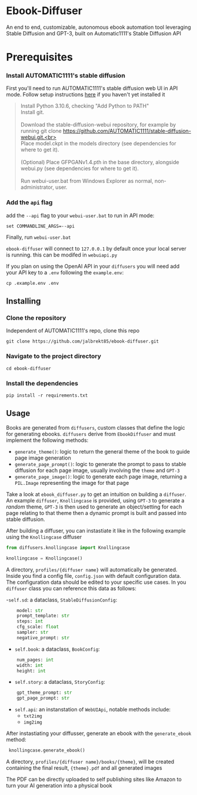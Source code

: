 # Ebook-Diffuser
An end to end, customizable, autonomous ebook automation tool leveraging Stable Diffusion and GPT-3, built on Automatic1111's Stable Diffusion API

# Prerequisites

### Install  AUTOMATIC1111's stable diffusion
First you'll need to run AUTOMATIC1111's stable diffusion web UI in API mode.
Follow setup instructions [here](https://github.com/AUTOMATIC1111/stable-diffusion-webui#installation-and-running)
if you haven't yet installed it
> Install Python 3.10.6, checking "Add Python to PATH"<br>Install git.<br><br>Download the stable-diffusion-webui repository, for example by running git clone https://github.com/AUTOMATIC1111/stable-diffusion-webui.git.<br><br>Place model.ckpt in the models directory (see dependencies for where to get it).<br><br>(Optional) Place GFPGANv1.4.pth in the base directory, alongside webui.py (see dependencies for where to get it).<br><br>Run webui-user.bat from Windows Explorer as normal, non-administrator, user.<br>

### Add the `api` flag
add the `--api` flag to your `webui-user.bat` to run in API mode:
```
set COMMANDLINE_ARGS=--api
```

Finally, run `webui-user.bat`

`ebook-diffuser` will connect to `127.0.0.1` by default once your local server is running. this can be modifed in `webuiapi.py`

If you plan on using the OpenAI API in your `diffusers` you will need add your API key to a `.env` following the `example.env`:
```
cp .example.env .env
```

## Installing

### Clone the repository
Independent of AUTOMATIC1111's repo, clone this repo
```
git clone https://github.com/jalbrekt85/ebook-diffuser.git
```

### Navigate to the project directory

```
cd ebook-diffuser
```

### Install the dependencies
```
pip install -r requirements.txt
```

## Usage
Books are generated from `diffusers`, custom classes that define the logic for generating ebooks. `diffusers` derive from `EbookDiffuser` and must implement the following methods:

- `generate_theme()`: logic to return the general theme of the book to guide page image generation
- `generate_page_prompt()`: logic to generate the prompt to pass to stable diffusion for each page image, usually involving the `theme` and `GPT-3`
- `generate_page_image()`: logic to generate each page image, returning a `PIL.Image` representing the image for that page

Take a look at `ebook_diffuser.py` to get an intuition on building a `diffuser`. An example `diffuser`,  `Knollingcase` is provided, using `GPT-3` to generate a *random* theme, `GPT-3` is then used to generate an object/setting for each page relating to that theme then a dynamic prompt is built and passed into stable diffusion.

After building a diffuser, you can instastiate it like in the following example using the `Knollingcase` diffuser
```py
from diffusers.knollingcase import Knollingcase

knollingcase = Knollingcase()
```
A directory, `profiles/{diffuser name}` will automatically be generated. Inside you find a config file, `config.json` with default configuration data. The configuration data should be edited to your specific use cases. In you `diffuser` class you can reference this data as follows:

-`self.sd`: a dataclass, `StableDiffusionConfig`:
```py
    model: str
    prompt_template: str
    steps: int
    cfg_scale: float
    sampler: str
    negative_prompt: str
```
- `self.book`: a dataclass, `BookConfig`:
```py
    num_pages: int
    width: int
    height: int
```
- `self.story`: a dataclass, `StoryConfig`:
```py
    gpt_theme_prompt: str
    gpt_page_prompt: str
```
- `self.api`: an instanstation of `WebUIApi`, notable methods include:
    - `txt2img`
    - `img2img`

After instastiating your diffusser, generate an ebook with the `generate_ebook` method:
```py
 knollingcase.generate_ebook()
 ```

 A directory, `profiles/{diffuser name}/books/{theme}`, will be created containing the final result, `{theme}.pdf` and all generated images

The PDF can be directly uploaded to self publishing sites like Amazon to turn your AI generation into a physical book
